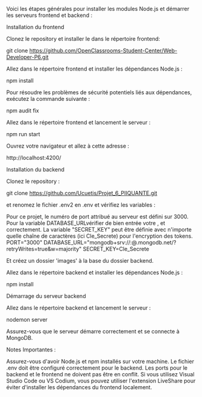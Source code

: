 Voici les étapes générales pour installer les modules Node.js et démarrer les serveurs frontend et backend :



Installation du frontend

Clonez le repository et installer le dans le répertoire frontend:

git clone https://github.com/OpenClassrooms-Student-Center/Web-Developer-P6.git

Allez dans le répertoire frontend et installer les dépendances Node.js :

npm install

Pour résoudre les problèmes de sécurité potentiels liés aux dépendances, exécutez la commande suivante :

 npm audit fix

Allez dans le répertoire frontend et lancement le serveur :

npm run start 

Ouvrez votre navigateur et allez à cette adresse :

http://localhost:4200/



Installation du backend

Clonez le repository :

git clone https://github.com/Ucuetis/Projet_6_PIIQUANTE.git

et renomez le fichier .env2 en .env et vérifiez les variables :

Pour ce projet, le numéro de port attribué au serveur est défini sur 3000.
Pour la variable DATABASE_URLvérifier de bien entrée votre <username>, <password> et <clusterName> correctement.
La variable "SECRET_KEY" peut être définie avec n'importe quelle chaîne de caractères (ici Cle_Secrete) pour l'encryption des tokens.
PORT="3000"
DATABASE_URL="mongodb+srv://<username>:<password>@<clusterName>.mongodb.net/?retryWrites=true&w=majority"
SECRET_KEY=Cle_Secrete


Et créez un dossier 'images' à la base du dossier backend.

Allez dans le répertoire backend et installer les dépendances Node.js :

npm install 

Démarrage du serveur backend

Allez dans le répertoire backend et lancement le serveur :

nodemon server

Assurez-vous que le serveur démarre correctement et se connecte à MongoDB.



Notes Importantes :

Assurez-vous d'avoir Node.js et npm installés sur votre machine.
Le fichier .env doit être configuré correctement pour le backend.
Les ports pour le backend et le frontend ne doivent pas être en conflit.
Si vous utilisez Visual Studio Code ou VS Codium, vous pouvez utiliser l'extension LiveShare pour éviter d'installer les dépendances du frontend localement.




